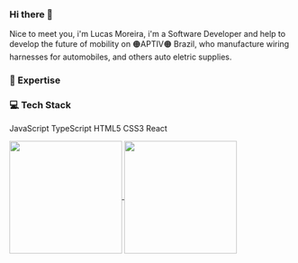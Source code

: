 ### Hi there 👋
Nice to meet you, i'm Lucas Moreira, i'm a Software Developer and help to develop the future of mobility on 🟠APTIV🟠 Brazil, who manufacture wiring harnesses for automobiles, and others auto eletric supplies.

### 🚀 Expertise

### 💻 Tech Stack
JavaScript TypeScript HTML5 CSS3 React

<a href="https://github.com/LucasSNM/github-readme-stats">
  <img height=200 align="center" src="https://github-readme-stats.vercel.app/api?username=LucasSNM" />
</a>
<a href="https://github.com/LucasSNM/convoychat">
  <img height=200 align="center" src="https://github-readme-stats.vercel.app/api/top-langs?username=LucasSNM&layout=compact&langs_count=8&card_width=320" />
</a>

<!--
**LucasSNM/LucasSNM** is a ✨ _special_ ✨ repository because its `README.md` (this file) appears on your GitHub profile.

Here are some ideas to get you started:

- 🔭 I’m currently working on ...
- 🌱 I’m currently learning ...
- 👯 I’m looking to collaborate on ...
- 🤔 I’m looking for help with ...
- 💬 Ask me about ...
- 📫 How to reach me: ...
- 😄 Pronouns: ...
- ⚡ Fun fact: ...
-->
